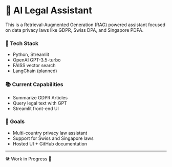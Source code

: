 # 🧠 AI Legal Assistant

This is a Retrieval-Augmented Generation (RAG) powered assistant focused on data privacy laws like GDPR, Swiss DPA, and Singapore PDPA.

### 🔧 Tech Stack
- Python, Streamlit
- OpenAI GPT-3.5-turbo
- FAISS vector search
- LangChain (planned)

### 📚 Current Capabilities
- Summarize GDPR Articles
- Query legal text with GPT
- Streamlit front-end UI

### 📌 Goals
- Multi-country privacy law assistant
- Support for Swiss and Singapore laws
- Hosted UI + GitHub documentation

---

🛠 Work in Progress 🚧
